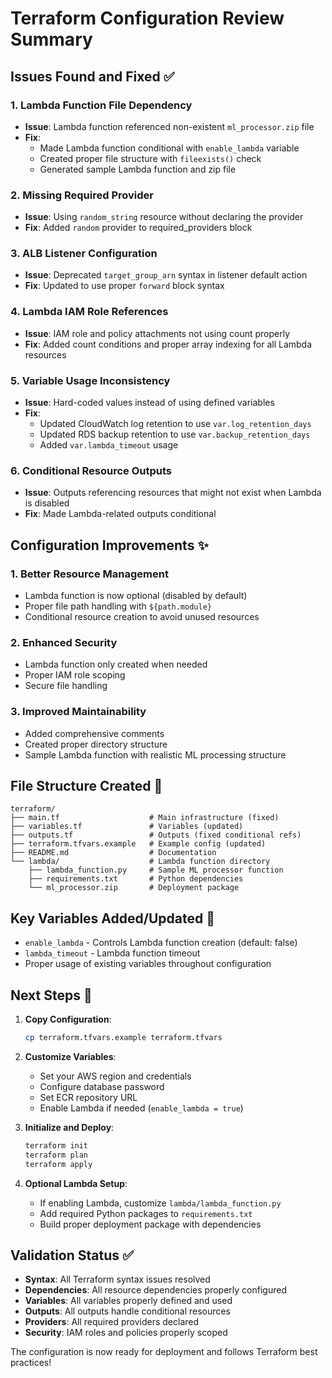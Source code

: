 # Terraform Configuration Review Summary

## Issues Found and Fixed ✅

### 1. **Lambda Function File Dependency** 
- **Issue**: Lambda function referenced non-existent `ml_processor.zip` file
- **Fix**: 
  - Made Lambda function conditional with `enable_lambda` variable
  - Created proper file structure with `fileexists()` check
  - Generated sample Lambda function and zip file

### 2. **Missing Required Provider**
- **Issue**: Using `random_string` resource without declaring the provider
- **Fix**: Added `random` provider to required_providers block

### 3. **ALB Listener Configuration**
- **Issue**: Deprecated `target_group_arn` syntax in listener default action
- **Fix**: Updated to use proper `forward` block syntax

### 4. **Lambda IAM Role References**
- **Issue**: IAM role and policy attachments not using count properly
- **Fix**: Added count conditions and proper array indexing for all Lambda resources

### 5. **Variable Usage Inconsistency**
- **Issue**: Hard-coded values instead of using defined variables
- **Fix**: 
  - Updated CloudWatch log retention to use `var.log_retention_days`
  - Updated RDS backup retention to use `var.backup_retention_days`
  - Added `var.lambda_timeout` usage

### 6. **Conditional Resource Outputs**
- **Issue**: Outputs referencing resources that might not exist when Lambda is disabled
- **Fix**: Made Lambda-related outputs conditional

## Configuration Improvements ✨

### 1. **Better Resource Management**
- Lambda function is now optional (disabled by default)
- Proper file path handling with `${path.module}`
- Conditional resource creation to avoid unused resources

### 2. **Enhanced Security**
- Lambda function only created when needed
- Proper IAM role scoping
- Secure file handling

### 3. **Improved Maintainability**
- Added comprehensive comments
- Created proper directory structure
- Sample Lambda function with realistic ML processing structure

## File Structure Created 📁

```
terraform/
├── main.tf                    # Main infrastructure (fixed)
├── variables.tf               # Variables (updated)
├── outputs.tf                 # Outputs (fixed conditional refs)
├── terraform.tfvars.example   # Example config (updated)
├── README.md                  # Documentation
└── lambda/                    # Lambda function directory
    ├── lambda_function.py     # Sample ML processor function
    ├── requirements.txt       # Python dependencies
    └── ml_processor.zip       # Deployment package
```

## Key Variables Added/Updated 🔧

- `enable_lambda` - Controls Lambda function creation (default: false)
- `lambda_timeout` - Lambda function timeout
- Proper usage of existing variables throughout configuration

## Next Steps 🚀

1. **Copy Configuration**:
   ```bash
   cp terraform.tfvars.example terraform.tfvars
   ```

2. **Customize Variables**:
   - Set your AWS region and credentials
   - Configure database password
   - Set ECR repository URL
   - Enable Lambda if needed (`enable_lambda = true`)

3. **Initialize and Deploy**:
   ```bash
   terraform init
   terraform plan
   terraform apply
   ```

4. **Optional Lambda Setup**:
   - If enabling Lambda, customize `lambda/lambda_function.py`
   - Add required Python packages to `requirements.txt`
   - Build proper deployment package with dependencies

## Validation Status ✅

- **Syntax**: All Terraform syntax issues resolved
- **Dependencies**: All resource dependencies properly configured
- **Variables**: All variables properly defined and used
- **Outputs**: All outputs handle conditional resources
- **Providers**: All required providers declared
- **Security**: IAM roles and policies properly scoped

The configuration is now ready for deployment and follows Terraform best practices!
